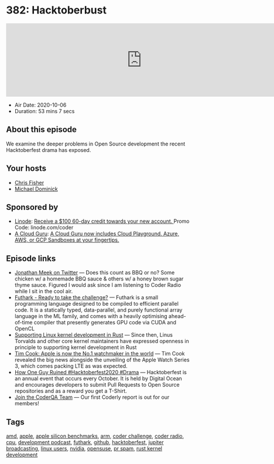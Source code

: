# 382: Hacktoberbust

<iframe src="https://player.fireside.fm/v2/MLf2ZzhC+Qz9GVk_n?theme=dark" width="740" height="200" frameborder="0" scrolling="no"></iframe>

* Air Date: 2020-10-06
* Duration: 53 mins 7 secs

## About this episode

We examine the deeper problems in Open Source development the recent Hacktoberfest drama has exposed.

## Your hosts
* [Chris Fisher](https://coder.show/hosts/chrislas)
* [Michael Dominick](https://coder.show/hosts/michael)

## Sponsored by

  * [Linode](https://linode.com/coder): [Receive a $100 60-day credit towards your new account. ](https://linode.com/coder) Promo Code: linode.com/coder
  * [A Cloud Guru](https://acloudguru.com): [A Cloud Guru now includes Cloud Playground. Azure, AWS, or GCP Sandboxes at your fingertips.](https://acloudguru.com)



## Episode links

  * [Jonathan Meek on Twitter](https://twitter.com/ehawk61/status/1312885223571496962 "Jonathan Meek on Twitter") — Does this count as BBQ or no? Some chicken w/ a homemade BBQ sauce & others w/ a honey brown sugar thyme sauce. Figured I would ask since I am listening to Coder Radio while I sit in the cool air. 
  * [Futhark - Ready to take the challenge?](https://futhark-lang.org/ "Futhark - Ready to take the challenge?") — Futhark is a small programming language designed to be compiled to efficient parallel code. It is a statically typed, data-parallel, and purely functional array language in the ML family, and comes with a heavily optimising ahead-of-time compiler that presently generates GPU code via CUDA and OpenCL
  * [Supporting Linux kernel development in Rust](https://lwn.net/Articles/829858/ "Supporting Linux kernel development in Rust") — Since then, Linus Torvalds and other core kernel maintainers have expressed openness in principle to supporting kernel development in Rust
  * [Tim Cook: Apple is now the No.1 watchmaker in the world](https://www.wareable.com/apple/watch-sales-rolex-tim-cook-556 "Tim Cook: Apple is now the No.1 watchmaker in the world") — Tim Cook revealed the big news alongside the unveiling of the Apple Watch Series 3, which comes packing LTE as was expected.
  * [How One Guy Ruined #Hacktoberfest2020 #Drama](https://joel.net/how-one-guy-ruined-hacktoberfest2020-drama "How One Guy Ruined #Hacktoberfest2020 #Drama") — Hacktoberfest is an annual event that occurs every October. It is held by Digital Ocean and encourages developers to submit Pull Requests to Open Source repositories and as a reward you get a T-Shirt.
  * [Join the CoderQA Team](https://jupitersignal.memberful.com/checkout?plan=53334 "Join the CoderQA Team") — Our first Coderly report is out for our members!



## Tags

[amd](https://coder.show/tags/amd), [apple](https://coder.show/tags/apple), [apple silicon benchmarks](https://coder.show/tags/apple%20silicon%20benchmarks), [arm](https://coder.show/tags/arm), [coder challenge](https://coder.show/tags/coder%20challenge), [coder radio](https://coder.show/tags/coder%20radio), [cpu](https://coder.show/tags/cpu), [development podcast](https://coder.show/tags/development%20podcast), [futhark](https://coder.show/tags/futhark), [github](https://coder.show/tags/github), [hacktoberfest](https://coder.show/tags/hacktoberfest), [jupiter broadcasting](https://coder.show/tags/jupiter%20broadcasting), [linux users](https://coder.show/tags/linux%20users), [nvidia](https://coder.show/tags/nvidia), [opensuse](https://coder.show/tags/opensuse), [pr spam](https://coder.show/tags/pr%20spam), [rust kernel development](https://coder.show/tags/rust%20kernel%20development)